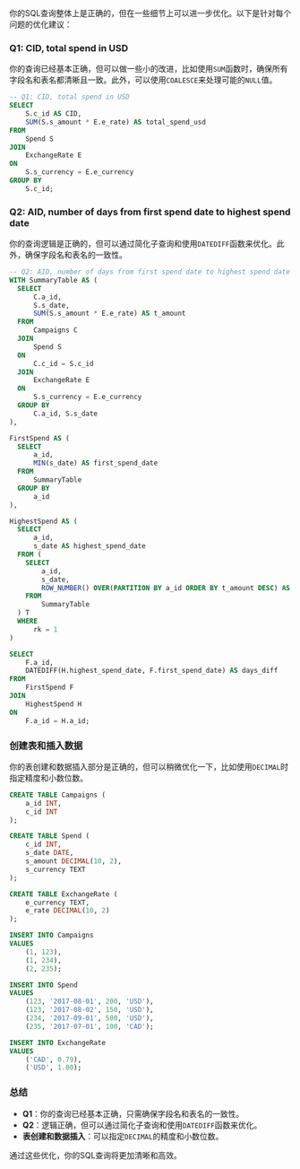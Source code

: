 你的SQL查询整体上是正确的，但在一些细节上可以进一步优化。以下是针对每个问题的优化建议：

### Q1: CID, total spend in USD

你的查询已经基本正确，但可以做一些小的改进，比如使用`SUM`函数时，确保所有字段名和表名都清晰且一致。此外，可以使用`COALESCE`来处理可能的`NULL`值。

```sql
-- Q1: CID, total spend in USD
SELECT 
    S.c_id AS CID, 
    SUM(S.s_amount * E.e_rate) AS total_spend_usd
FROM 
    Spend S
JOIN 
    ExchangeRate E 
ON 
    S.s_currency = E.e_currency
GROUP BY 
    S.c_id;
```

### Q2: AID, number of days from first spend date to highest spend date

你的查询逻辑是正确的，但可以通过简化子查询和使用`DATEDIFF`函数来优化。此外，确保字段名和表名的一致性。

```sql
-- Q2: AID, number of days from first spend date to highest spend date
WITH SummaryTable AS (
  SELECT 
      C.a_id, 
      S.s_date, 
      SUM(S.s_amount * E.e_rate) AS t_amount
  FROM 
      Campaigns C 
  JOIN 
      Spend S 
  ON 
      C.c_id = S.c_id
  JOIN 
      ExchangeRate E 
  ON 
      S.s_currency = E.e_currency
  GROUP BY 
      C.a_id, S.s_date
), 

FirstSpend AS (
  SELECT 
      a_id, 
      MIN(s_date) AS first_spend_date
  FROM 
      SummaryTable
  GROUP BY 
      a_id
), 

HighestSpend AS (
  SELECT 
      a_id, 
      s_date AS highest_spend_date
  FROM (
    SELECT 
        a_id, 
        s_date,
        ROW_NUMBER() OVER(PARTITION BY a_id ORDER BY t_amount DESC) AS rk
    FROM 
        SummaryTable
  ) T
  WHERE 
      rk = 1
)

SELECT 
    F.a_id, 
    DATEDIFF(H.highest_spend_date, F.first_spend_date) AS days_diff
FROM 
    FirstSpend F 
JOIN 
    HighestSpend H 
ON 
    F.a_id = H.a_id;
```

### 创建表和插入数据

你的表创建和数据插入部分是正确的，但可以稍微优化一下，比如使用`DECIMAL`时指定精度和小数位数。

```sql
CREATE TABLE Campaigns (
    a_id INT,
    c_id INT
);

CREATE TABLE Spend (
    c_id INT,
    s_date DATE,
    s_amount DECIMAL(10, 2),
    s_currency TEXT
);

CREATE TABLE ExchangeRate (
    e_currency TEXT,
    e_rate DECIMAL(10, 2)
);

INSERT INTO Campaigns
VALUES 
    (1, 123), 
    (1, 234), 
    (2, 235);

INSERT INTO Spend
VALUES 
    (123, '2017-08-01', 200, 'USD'),
    (123, '2017-08-02', 150, 'USD'),
    (234, '2017-09-01', 500, 'USD'),
    (235, '2017-07-01', 100, 'CAD');

INSERT INTO ExchangeRate
VALUES 
    ('CAD', 0.79), 
    ('USD', 1.00);
```

### 总结

- **Q1**：你的查询已经基本正确，只需确保字段名和表名的一致性。
- **Q2**：逻辑正确，但可以通过简化子查询和使用`DATEDIFF`函数来优化。
- **表创建和数据插入**：可以指定`DECIMAL`的精度和小数位数。

通过这些优化，你的SQL查询将更加清晰和高效。